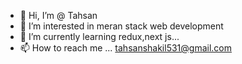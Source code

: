 - 👋 Hi, I’m @ Tahsan
- 👀 I’m interested in meran stack web development
- 🌱 I’m currently learning redux,next js...
- 📫 How to reach me ... tahsanshakil531@gmail.com

<!---
Tahsan35/Tahsan35 is a ✨ special ✨ repository because its `README.md` (this file) appears on your GitHub profile.
You can click the Preview link to take a look at your changes.
--->
